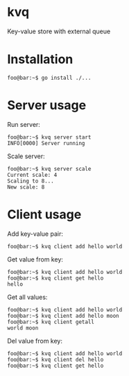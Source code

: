 # kvq
Key-value store with external queue

# Installation
```console
foo@bar:~$ go install ./...
```
# Server usage
Run server:
```console
foo@bar:~$ kvq server start
INFO[0000] Server running
```

Scale server:
```console
foo@bar:~$ kvq server scale
Current scale: 4
Scaling to 8...
New scale: 8
```
# Client usage
Add key-value pair:
```console
foo@bar:~$ kvq client add hello world
```

Get value from key:
```console
foo@bar:~$ kvq client add hello world
foo@bar:~$ kvq client get hello
hello
```

Get all values:
```console
foo@bar:~$ kvq client add hello world
foo@bar:~$ kvq client add hello moon
foo@bar:~$ kvq client getall
world moon
```

Del value from key:
```console
foo@bar:~$ kvq client add hello world
foo@bar:~$ kvq client del hello
foo@bar:~$ kvq client get hello

```
